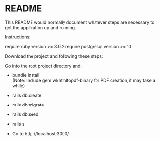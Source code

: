 # README

This README would normally document whatever steps are necessary to get the
application up and running.

Instructions:

require ruby version >= 3.0.2
require postgresql version >= 10 

Download the project and following these steps:

Go into the root project directory and:

* bundle install \
(Note: Include gem wkhtmltopdf-binary for PDF creation, it may take a while)

* rails db:create

* rails db:migrate

* rails db:seed

* rails s

* Go to http://localhost:3000/
